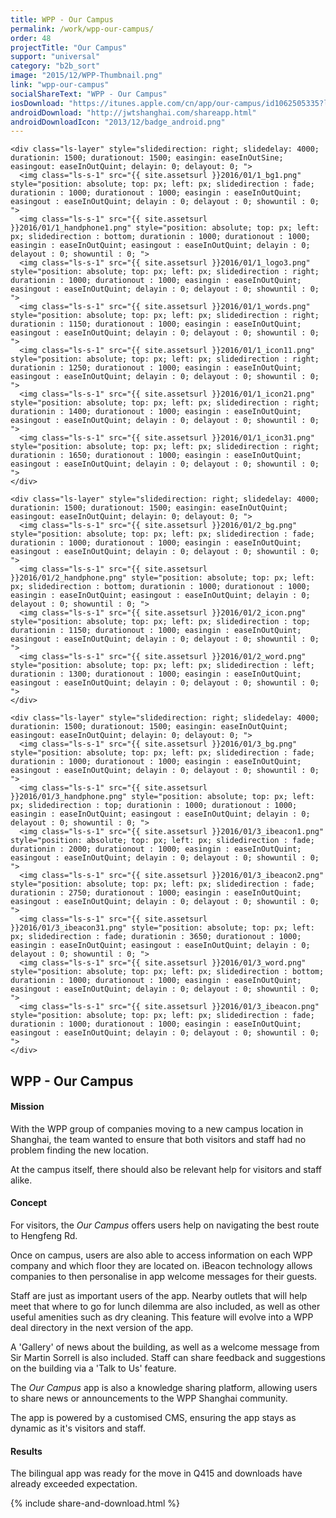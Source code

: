 ```yaml
---
title: WPP - Our Campus
permalink: /work/wpp-our-campus/
order: 48
projectTitle: "Our Campus"
support: "universal"
category: "b2b_sort"
image: "2015/12/WPP-Thumbnail.png"
link: "wpp-our-campus"
socialShareText: "WPP - Our Campus"
iosDownload: "https://itunes.apple.com/cn/app/our-campus/id1062505335?l=en&mt=8"
androidDownload: "http://jwtshanghai.com/shareapp.html"
androidDownloadIcon: "2013/12/badge_android.png"
---
```

<div class="avia-layerslider solid_bottom_border">
  <div id="layerslider_1" class="ls-wp-container">

    <div class="ls-layer" style="slidedirection: right; slidedelay: 4000; durationin: 1500; durationout: 1500; easingin: easeInOutSine; easingout: easeInOutQuint; delayin: 0; delayout: 0; ">
      <img class="ls-s-1" src="{{ site.assetsurl }}2016/01/1_bg1.png" style="position: absolute; top: px; left: px; slidedirection : fade; durationin : 1000; durationout : 1000; easingin : easeInOutQuint; easingout : easeInOutQuint; delayin : 0; delayout : 0; showuntil : 0; ">
      <img class="ls-s-1" src="{{ site.assetsurl }}2016/01/1_handphone1.png" style="position: absolute; top: px; left: px; slidedirection : bottom; durationin : 1000; durationout : 1000; easingin : easeInOutQuint; easingout : easeInOutQuint; delayin : 0; delayout : 0; showuntil : 0; ">
      <img class="ls-s-1" src="{{ site.assetsurl }}2016/01/1_logo3.png" style="position: absolute; top: px; left: px; slidedirection : right; durationin : 1000; durationout : 1000; easingin : easeInOutQuint; easingout : easeInOutQuint; delayin : 0; delayout : 0; showuntil : 0; ">
      <img class="ls-s-1" src="{{ site.assetsurl }}2016/01/1_words.png" style="position: absolute; top: px; left: px; slidedirection : right; durationin : 1150; durationout : 1000; easingin : easeInOutQuint; easingout : easeInOutQuint; delayin : 0; delayout : 0; showuntil : 0; ">
      <img class="ls-s-1" src="{{ site.assetsurl }}2016/01/1_icon11.png" style="position: absolute; top: px; left: px; slidedirection : right; durationin : 1250; durationout : 1000; easingin : easeInOutQuint; easingout : easeInOutQuint; delayin : 0; delayout : 0; showuntil : 0; ">
      <img class="ls-s-1" src="{{ site.assetsurl }}2016/01/1_icon21.png" style="position: absolute; top: px; left: px; slidedirection : right; durationin : 1400; durationout : 1000; easingin : easeInOutQuint; easingout : easeInOutQuint; delayin : 0; delayout : 0; showuntil : 0; ">
      <img class="ls-s-1" src="{{ site.assetsurl }}2016/01/1_icon31.png" style="position: absolute; top: px; left: px; slidedirection : right; durationin : 1650; durationout : 1000; easingin : easeInOutQuint; easingout : easeInOutQuint; delayin : 0; delayout : 0; showuntil : 0; ">
    </div>

    <div class="ls-layer" style="slidedirection: right; slidedelay: 4000; durationin: 1500; durationout: 1500; easingin: easeInOutQuint; easingout: easeInOutQuint; delayin: 0; delayout: 0; ">
      <img class="ls-s-1" src="{{ site.assetsurl }}2016/01/2_bg.png" style="position: absolute; top: px; left: px; slidedirection : fade; durationin : 1000; durationout : 1000; easingin : easeInOutQuint; easingout : easeInOutQuint; delayin : 0; delayout : 0; showuntil : 0; ">
      <img class="ls-s-1" src="{{ site.assetsurl }}2016/01/2_handphone.png" style="position: absolute; top: px; left: px; slidedirection : bottom; durationin : 1000; durationout : 1000; easingin : easeInOutQuint; easingout : easeInOutQuint; delayin : 0; delayout : 0; showuntil : 0; ">
      <img class="ls-s-1" src="{{ site.assetsurl }}2016/01/2_icon.png" style="position: absolute; top: px; left: px; slidedirection : top; durationin : 1150; durationout : 1000; easingin : easeInOutQuint; easingout : easeInOutQuint; delayin : 0; delayout : 0; showuntil : 0; ">
      <img class="ls-s-1" src="{{ site.assetsurl }}2016/01/2_word.png" style="position: absolute; top: px; left: px; slidedirection : left; durationin : 1300; durationout : 1000; easingin : easeInOutQuint; easingout : easeInOutQuint; delayin : 0; delayout : 0; showuntil : 0; ">
    </div>

    <div class="ls-layer" style="slidedirection: right; slidedelay: 4000; durationin: 1500; durationout: 1500; easingin: easeInOutQuint; easingout: easeInOutQuint; delayin: 0; delayout: 0; ">
      <img class="ls-s-1" src="{{ site.assetsurl }}2016/01/3_bg.png" style="position: absolute; top: px; left: px; slidedirection : fade; durationin : 1000; durationout : 1000; easingin : easeInOutQuint; easingout : easeInOutQuint; delayin : 0; delayout : 0; showuntil : 0; ">
      <img class="ls-s-1" src="{{ site.assetsurl }}2016/01/3_handphone.png" style="position: absolute; top: px; left: px; slidedirection : top; durationin : 1000; durationout : 1000; easingin : easeInOutQuint; easingout : easeInOutQuint; delayin : 0; delayout : 0; showuntil : 0; ">
      <img class="ls-s-1" src="{{ site.assetsurl }}2016/01/3_ibeacon1.png" style="position: absolute; top: px; left: px; slidedirection : fade; durationin : 2000; durationout : 1000; easingin : easeInOutQuint; easingout : easeInOutQuint; delayin : 0; delayout : 0; showuntil : 0; ">
      <img class="ls-s-1" src="{{ site.assetsurl }}2016/01/3_ibeacon2.png" style="position: absolute; top: px; left: px; slidedirection : fade; durationin : 2750; durationout : 1000; easingin : easeInOutQuint; easingout : easeInOutQuint; delayin : 0; delayout : 0; showuntil : 0; ">
      <img class="ls-s-1" src="{{ site.assetsurl }}2016/01/3_ibeacon31.png" style="position: absolute; top: px; left: px; slidedirection : fade; durationin : 3650; durationout : 1000; easingin : easeInOutQuint; easingout : easeInOutQuint; delayin : 0; delayout : 0; showuntil : 0; ">
      <img class="ls-s-1" src="{{ site.assetsurl }}2016/01/3_word.png" style="position: absolute; top: px; left: px; slidedirection : bottom; durationin : 1000; durationout : 1000; easingin : easeInOutQuint; easingout : easeInOutQuint; delayin : 0; delayout : 0; showuntil : 0; ">
      <img class="ls-s-1" src="{{ site.assetsurl }}2016/01/3_ibeacon.png" style="position: absolute; top: px; left: px; slidedirection : fade; durationin : 1000; durationout : 1000; easingin : easeInOutQuint; easingout : easeInOutQuint; delayin : 0; delayout : 0; showuntil : 0; ">
    </div>
  </div>
</div>

<div class="wrapper content project-detail" markdown="1">
  <h2 class="content-h2 with-bottom-line">WPP - Our Campus</h2>

#### Mission

With the WPP group of companies moving to a new campus location in Shanghai, the team wanted to ensure that both visitors and staff had no problem finding the new location.

At the campus itself, there should also be relevant help for visitors and staff alike.

#### Concept

For visitors, the _Our Campus_ offers users help on navigating the best route to Hengfeng Rd. 

Once on campus, users are also able to access information on each WPP company and which floor they are located on. iBeacon technology allows companies to then personalise in app welcome messages for their guests.

Staff are just as important users of the app. Nearby outlets that will help meet that where to go for lunch dilemma are also included, as well as other useful amenities such as dry cleaning. This feature will evolve into a WPP deal directory in the next version of the app.

A 'Gallery' of news about the building, as well as a welcome message from Sir Martin Sorrell is also included. Staff can share feedback and suggestions on the building via a 'Talk to Us' feature.

The _Our Campus_ app is also a knowledge sharing platform, allowing users to share news or announcements to the WPP Shanghai community.

The app is powered by a customised CMS, ensuring the app stays as dynamic as it's visitors and staff.

#### Results

The bilingual app was ready for the move in Q415 and downloads have already exceeded expectation.

</div>

{% include share-and-download.html %}

<script>
$(document).ready(function() {
  if (typeof $.fn.layerSlider == "undefined") {
    lsShowNotice('layerslider_1','jquery');
  }
  else if (typeof $.transit == "undefined" || typeof $.transit.modifiedForLayerSlider == "undefined") {
    lsShowNotice('layerslider_1', 'transit');
  }
  else
  {
    $("#layerslider_1").layerSlider({
      width : '1440px',
      height : '650px',
      responsive : true,
      responsiveUnder : 0,
      sublayerContainer : 0,
      autoStart : true,
      pauseOnHover : true,
      firstLayer : 1,
      animateFirstLayer : true,
      randomSlideshow : false,
      twoWaySlideshow : true,
      loops : 0,
      forceLoopNum : true,
      autoPlayVideos : true,
      autoPauseSlideshow : 'auto',
      youtubePreview : 'maxresdefault.jpg',
      keybNav : true,
      touchNav : true,
      skin : 'fullwidth',
      skinsPath : '../../css/LayerSlider/skins/',
      globalBGColor : 'transparent',
      navPrevNext : true,
      navStartStop : false,
      navButtons : true,
      hoverPrevNext : true,
      hoverBottomNav : false,
      showBarTimer : false,
      showCircleTimer : true,
      thumbnailNavigation : 'disabled',
      tnWidth : 100,
      tnHeight : 60,
      tnContainerWidth : '60%',
      tnActiveOpacity : 35,
      tnInactiveOpacity : 100,
      imgPreload : true,
      yourLogo : false,
      yourLogoStyle : 'left: 10px; top: 10px;',
      yourLogoLink : false,
      yourLogoTarget : '_self',
      cbInit : function(element) { },
      cbStart : function(data) { },
      cbStop : function(data) { },
      cbPause : function(data) { },
      cbAnimStart : function(data) { },
      cbAnimStop : function(data) { },
      cbPrev : function(data) { },
      cbNext : function(data) { }
    });
  }
});
</script>
